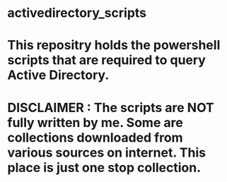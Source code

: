 # activedirectory_scripts
# This repositry holds the powershell scripts that are required to query Active Directory. 
# DISCLAIMER : The scripts are NOT fully written by me. Some are collections downloaded from various sources on internet. This place is just one stop collection. 
